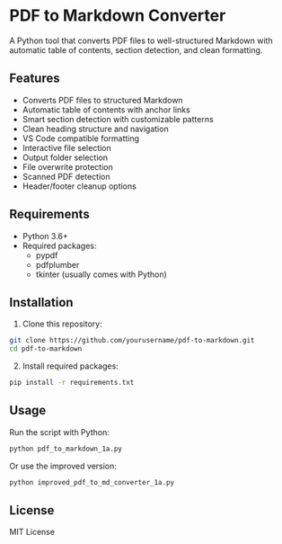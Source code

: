 # PDF to Markdown Converter

A Python tool that converts PDF files to well-structured Markdown with automatic table of contents, section detection, and clean formatting.

## Features

- Converts PDF files to structured Markdown
- Automatic table of contents with anchor links
- Smart section detection with customizable patterns
- Clean heading structure and navigation
- VS Code compatible formatting
- Interactive file selection
- Output folder selection
- File overwrite protection
- Scanned PDF detection
- Header/footer cleanup options

## Requirements

- Python 3.6+
- Required packages:
  - pypdf
  - pdfplumber
  - tkinter (usually comes with Python)

## Installation

1. Clone this repository:
```bash
git clone https://github.com/yourusername/pdf-to-markdown.git
cd pdf-to-markdown
```

2. Install required packages:
```bash
pip install -r requirements.txt
```

## Usage

Run the script with Python:
```bash
python pdf_to_markdown_1a.py
```

Or use the improved version:
```bash
python improved_pdf_to_md_converter_1a.py
```

## License

MIT License 